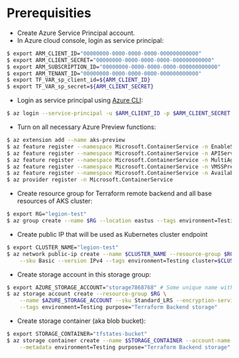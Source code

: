 # Prerequisities

- Create Azure Service Principal account.
- In Azure cloud console, login as service principal:
```bash
$ export ARM_CLIENT_ID="00000000-0000-0000-0000-000000000000"
$ export ARM_CLIENT_SECRET="00000000-0000-0000-0000-000000000000"
$ export ARM_SUBSCRIPTION_ID="00000000-0000-0000-0000-000000000000"
$ export ARM_TENANT_ID="00000000-0000-0000-0000-000000000000"
$ export TF_VAR_sp_client_id=${ARM_CLIENT_ID}
$ export TF_VAR_sp_secret=${ARM_CLIENT_SECRET}
```

- Login as service principal using [Azure CLI](https://docs.microsoft.com/en-us/cli/azure/install-azure-cli):
```bash
$ az login --service-principal -u $ARM_CLIENT_ID -p $ARM_CLIENT_SECRET --tenant $ARM_TENANT_ID
```

- Turn on all necessary Azure Preview functions:
```bash
$ az extension add --name aks-preview
$ az feature register --namespace Microsoft.ContainerService -n EnableSingleIPPerCCP
$ az feature register --namespace Microsoft.ContainerService -n APIServerSecurityPreview
$ az feature register --namespace Microsoft.ContainerService -n MultiAgentpoolPreview
$ az feature register --namespace Microsoft.ContainerService -n VMSSPreview
$ az feature register --namespace Microsoft.ContainerService -n AvailabilityZonePreview
$ az provider register -n Microsoft.ContainerService
```

- Create resource group for Terraform remote backend and all base resources of AKS cluster:
```bash
$ export RG="legion-test"
$ az group create --name $RG --location eastus --tags environment=Testing cluster=legion
```

- Create public IP that will be used as Kubernetes cluster endpoint
```bash
$ export CLUSTER_NAME="legion-test"
$ az network public-ip create --name $CLUSTER_NAME --resource-group $RG --allocation-method Static \
    --sku Basic --version IPv4 --tags environment=Testing cluster=$CLUSTER_NAME purpose="Kubernetes cluster endpoint"
```

- Create storage account in this storage group:
```bash
$ export AZURE_STORAGE_ACCOUNT="storage7868768" # Some unique name without dashes, underscores and capitals
$ az storage account create --resource-group $RG \
	--name $AZURE_STORAGE_ACCOUNT --sku Standard_LRS --encryption-services blob \
	--tags environment=Testing purpose="Terraform Backend storage"
```

- Create storage container (aka blob bucket):
```bash
$ export STORAGE_CONTAINER="tfstates-bucket"
$ az storage container create --name $STORAGE_CONTAINER --account-name $AZURE_STORAGE_ACCOUNT \
	--metadata environment=Testing purpose="Terraform Backend storage"
```